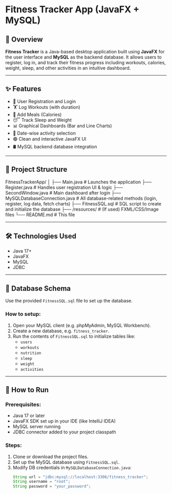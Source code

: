 # Fitness Tracker App (JavaFX + MySQL)

## 🚀 Overview

**Fitness Tracker** is a Java-based desktop application built using **JavaFX** for the user interface and **MySQL** as the backend database. It allows users to register, log in, and track their fitness progress including workouts, calories, weight, sleep, and other activities in an intuitive dashboard.

---

## ✨ Features

- 👤 User Registration and Login
- 🏋️ Log Workouts (with duration)
- 🍎 Add Meals (Calories)
- 😴 Track Sleep and Weight
- 📊 Graphical Dashboards (Bar and Line Charts)
- 📅 Date-wise activity selection
- 🟢 Clean and interactive JavaFX UI
- 🛢️ MySQL backend database integration

---

## 📁 Project Structure

FitnessTrackerApp/
│
├── Main.java # Launches the application
├── Register.java # Handles user registration UI & logic
├── SecondWindow.java # Main dashboard after login
├── MySQLDatabaseConnection.java # All database-related methods (login, register, log data, fetch charts)
├── FitnessSQL.sql # SQL script to create and initialize the database
├── /resources/ # (If used) FXML/CSS/Image files
└── README.md # This file

---

## 🛠️ Technologies Used

- Java 17+
- JavaFX
- MySQL
- JDBC

---

## 🧩 Database Schema

Use the provided `FitnessSQL.sql` file to set up the database.

### How to setup:

1. Open your MySQL client (e.g. phpMyAdmin, MySQL Workbench).
2. Create a new database, e.g. `fitness_tracker`.
3. Run the contents of `FitnessSQL.sql` to initialize tables like:
   - `users`
   - `workouts`
   - `nutrition`
   - `sleep`
   - `weight`
   - `activities`

---

## 🔧 How to Run

### Prerequisites:
- Java 17 or later
- JavaFX SDK set up in your IDE (like IntelliJ IDEA)
- MySQL server running
- JDBC connector added to your project classpath

### Steps:

1. Clone or download the project files.
2. Set up the MySQL database using `FitnessSQL.sql`.
3. Modify DB credentials in `MySQLDatabaseConnection.java`:
   ```java
   String url = "jdbc:mysql://localhost:3306/fitness_tracker";
   String username = "root";
   String password = "your_password";
